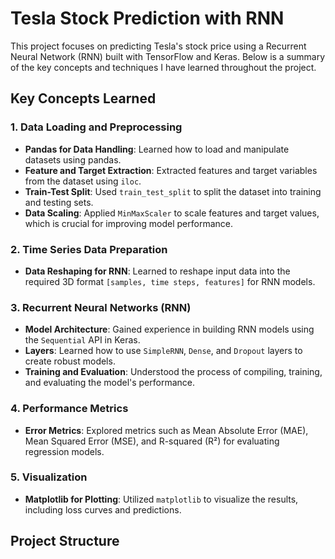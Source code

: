 # Tesla Stock Prediction with RNN

This project focuses on predicting Tesla's stock price using a Recurrent Neural Network (RNN) built with TensorFlow and Keras. Below is a summary of the key concepts and techniques I have learned throughout the project.

## Key Concepts Learned

### 1. Data Loading and Preprocessing
- **Pandas for Data Handling**: Learned how to load and manipulate datasets using pandas.
- **Feature and Target Extraction**: Extracted features and target variables from the dataset using `iloc`.
- **Train-Test Split**: Used `train_test_split` to split the dataset into training and testing sets.
- **Data Scaling**: Applied `MinMaxScaler` to scale features and target values, which is crucial for improving model performance.

### 2. Time Series Data Preparation
- **Data Reshaping for RNN**: Learned to reshape input data into the required 3D format `[samples, time steps, features]` for RNN models.

### 3. Recurrent Neural Networks (RNN)
- **Model Architecture**: Gained experience in building RNN models using the `Sequential` API in Keras.
- **Layers**: Learned how to use `SimpleRNN`, `Dense`, and `Dropout` layers to create robust models.
- **Training and Evaluation**: Understood the process of compiling, training, and evaluating the model's performance.

### 4. Performance Metrics
- **Error Metrics**: Explored metrics such as Mean Absolute Error (MAE), Mean Squared Error (MSE), and R-squared (R²) for evaluating regression models.

### 5. Visualization
- **Matplotlib for Plotting**: Utilized `matplotlib` to visualize the results, including loss curves and predictions.

## Project Structure